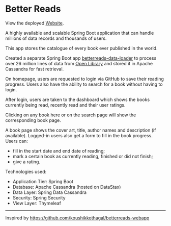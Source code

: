 # Better Reads

View the deployed [Website](https://betterreads-web-app.herokuapp.com/).

A highly available and scalable Spring Boot application that can handle millions of data records and thousands of
users.

This app stores the catalogue of every book ever published in the world.

Created a separate Spring Boot app [betterreads-data-loader](https://github.com/hrushik09/betterreads-data-loader) to process over 26 million lines of data from [Open Library](https://openlibrary.org/data) and stored it in Apache Cassandra for fast retrieval.

On homepage, users are requested to login via GitHub to save their reading progress. Users also have the ability to
search for a book without having to login.

After login, users are taken to the dashboard which shows the books currently being read, recently read and their user
ratings.

Clicking on any book here or on the search page will show the corresponding book page.

A book page shows the cover art, title, author names and description (if available). Logged-in users also get a form to
fill in the book progress. Users can:

- fill in the start date and end date of reading;
- mark a certain book as currently reading, finished or did not finish;
- give a rating.

Technologies used:

- Application Tier: Spring Boot
- Database: Apache Cassandra (hosted on DataStax)
- Data Layer: Spring Data Cassandra
- Security: Spring Security
- View Layer: Thymeleaf

--------------------------
Inspired by https://github.com/koushikkothagal/betterreads-webapp